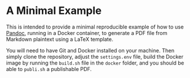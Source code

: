 # A Minimal Example

This is intended to provide a minimal reproducible example of how to use [Pandoc](https://pandoc.org/), running in a Docker container, to generate a PDF file from Markdown plaintext using a LaTeX template.

You will need to have Git and Docker installed on your machine. Then simply clone the repository, adjust the `settings.env` file, build the Docker image by running the `build.sh` file in the `docker` folder, and you should be able to `publi.sh` a publishable PDF. 

